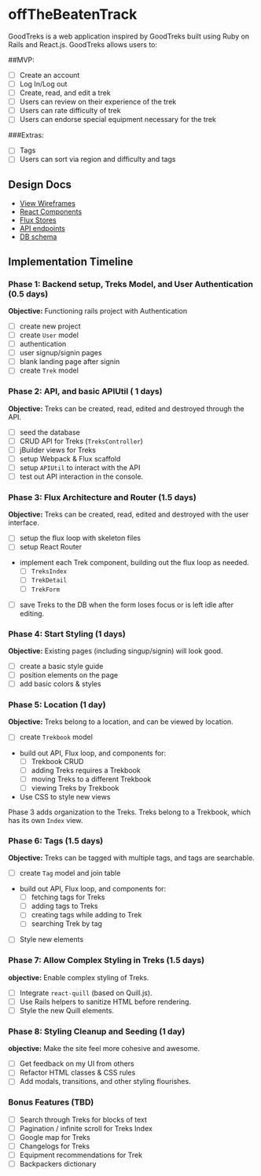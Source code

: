 # offTheBeatenTrack

GoodTreks is a web application inspired by GoodTreks built using Ruby on Rails and React.js. GoodTreks allows users to:

##MVP:
- [ ] Create an account
- [ ] Log In/Log out
- [ ] Create, read, and edit a trek
- [ ] Users can review on their experience of the trek
- [ ] Users can rate difficulty of trek
- [ ] Users can endorse special equipment necessary for the trek

###Extras:
- [ ] Tags
- [ ] Users can sort via region and difficulty and tags

## Design Docs
* [View Wireframes][views]
* [React Components][components]
* [Flux Stores][stores]
* [API endpoints][api-endpoints]
* [DB schema][schema]

[views]: ./Docs/GoodTreks.png
[components]: ./Docs/ComponentHierarchy.md
[stores]: ./Docs/FluxStores.md
[api-endpoints]: ./Docs/APIEndpoints.md
[schema]: ./Docs/schema.md

## Implementation Timeline

### Phase 1: Backend setup, Treks Model, and User Authentication (0.5 days)

**Objective:** Functioning rails project with Authentication

- [ ] create new project
- [ ] create `User` model
- [ ] authentication
- [ ] user signup/signin pages
- [ ] blank landing page after signin
- [ ] create `Trek` model

### Phase 2: API, and basic APIUtil ( 1 days)

**Objective:** Treks can be created, read, edited and destroyed through
the API.

- [ ] seed the database
- [ ] CRUD API for Treks (`TreksController`)
- [ ] jBuilder views for Treks
- [ ] setup Webpack & Flux scaffold
- [ ] setup `APIUtil` to interact with the API
- [ ] test out API interaction in the console.

### Phase 3: Flux Architecture and Router (1.5 days)

**Objective:** Treks can be created, read, edited and destroyed with the
user interface.

- [ ] setup the flux loop with skeleton files
- [ ] setup React Router
- implement each Trek component, building out the flux loop as needed.
  - [ ] `TreksIndex`
  - [ ] `TrekDetail`
  - [ ] `TrekForm`
- [ ] save Treks to the DB when the form loses focus or is left idle
  after editing.

### Phase 4: Start Styling (1 days)

**Objective:** Existing pages (including singup/signin) will look good.

- [ ] create a basic style guide
- [ ] position elements on the page
- [ ] add basic colors & styles

### Phase 5: Location (1 day)

**Objective:** Treks belong to a location, and can be viewed by location.

- [ ] create `Trekbook` model
- build out API, Flux loop, and components for:
  - [ ] Trekbook CRUD
  - [ ] adding Treks requires a Trekbook
  - [ ] moving Treks to a different Trekbook
  - [ ] viewing Treks by Trekbook
- Use CSS to style new views

Phase 3 adds organization to the Treks. Treks belong to a Trekbook,
which has its own `Index` view.

### Phase 6: Tags (1.5 days)

**Objective:** Treks can be tagged with multiple tags, and tags are searchable.

- [ ] create `Tag` model and join table
- build out API, Flux loop, and components for:
  - [ ] fetching tags for Treks
  - [ ] adding tags to Treks
  - [ ] creating tags while adding to Trek
  - [ ] searching Trek by tag
- [ ] Style new elements

### Phase 7: Allow Complex Styling in Treks (1.5 days)

**objective:** Enable complex styling of Treks.

- [ ] Integrate `react-quill` (based on Quill.js).
- [ ] Use Rails helpers to sanitize HTML before rendering.
- [ ] Style the new Quill elements.

### Phase 8: Styling Cleanup and Seeding (1 day)

**objective:** Make the site feel more cohesive and awesome.

- [ ] Get feedback on my UI from others
- [ ] Refactor HTML classes & CSS rules
- [ ] Add modals, transitions, and other styling flourishes.

### Bonus Features (TBD)
- [ ] Search through Treks for blocks of text
- [ ] Pagination / infinite scroll for Treks Index
- [ ] Google map for Treks
- [ ] Changelogs for Treks
- [ ] Equipment recommendations for Trek
- [ ] Backpackers dictionary
